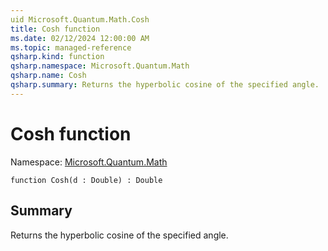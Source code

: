 ```yaml
---
uid Microsoft.Quantum.Math.Cosh
title: Cosh function
ms.date: 02/12/2024 12:00:00 AM
ms.topic: managed-reference
qsharp.kind: function
qsharp.namespace: Microsoft.Quantum.Math
qsharp.name: Cosh
qsharp.summary: Returns the hyperbolic cosine of the specified angle.
---
```


# Cosh function

Namespace: [Microsoft.Quantum.Math](xref:Microsoft.Quantum.Math)

```qsharp
function Cosh(d : Double) : Double
```

## Summary
Returns the hyperbolic cosine of the specified angle.
